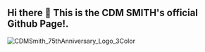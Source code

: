 ## Hi there 👋  This is the CDM SMITH's official Github Page!.

![CDMSmith_75thAnniversary_Logo_3Color](https://github.com/cdmsmithinc/.github-private/assets/118752523/ffce17be-1011-46c3-bc18-7fb9431bbb69)


<!--

**Here are some ideas to get you started:**

🙋‍♀️ A short introduction - what is your organization all about?
🌈 Contribution guidelines - how can the community get involved?
👩‍💻 Useful resources - where can the community find your docs? Is there anything else the community should know?
🍿 Fun facts - what does your team eat for breakfast?
🧙 Remember, you can do mighty things with the power of [Markdown](https://docs.github.com/github/writing-on-github/getting-started-with-writing-and-formatting-on-github/basic-writing-and-formatting-syntax)
-->
